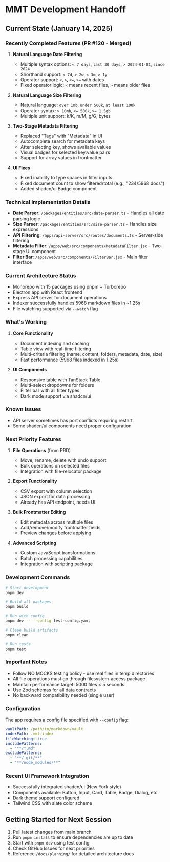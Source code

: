 # MMT Development Handoff

## Current State (January 14, 2025)

### Recently Completed Features (PR #120 - Merged)

1. **Natural Language Date Filtering**
   - Multiple syntax options: `< 7 days`, `last 30 days`, `> 2024-01-01`, `since 2024`
   - Shorthand support: `< 7d`, `> 2w`, `< 3m`, `> 1y`
   - Operator support: `<`, `>`, `<=`, `>=` with dates
   - Fixed operator logic: `<` means recent files, `>` means older files

2. **Natural Language Size Filtering**
   - Natural language: `over 1mb`, `under 500k`, `at least 100k`
   - Operator syntax: `> 10mb`, `<= 500k`, `>= 1.5gb`
   - Multiple unit support: k/K, m/M, g/G, bytes

3. **Two-Stage Metadata Filtering**
   - Replaced "Tags" with "Metadata" in UI
   - Autocomplete search for metadata keys
   - After selecting key, shows available values
   - Visual badges for selected key:value pairs
   - Support for array values in frontmatter

4. **UI Fixes**
   - Fixed inability to type spaces in filter inputs
   - Fixed document count to show filtered/total (e.g., "234/5968 docs")
   - Added shadcn/ui Badge component

### Technical Implementation Details

- **Date Parser**: `/packages/entities/src/date-parser.ts` - Handles all date parsing logic
- **Size Parser**: `/packages/entities/src/size-parser.ts` - Handles size expressions
- **API Filtering**: `/apps/api-server/src/routes/documents.ts` - Server-side filtering
- **Metadata Filter**: `/apps/web/src/components/MetadataFilter.jsx` - Two-stage UI component
- **Filter Bar**: `/apps/web/src/components/FilterBar.jsx` - Main filter interface

### Current Architecture Status

- Monorepo with 15 packages using pnpm + Turborepo
- Electron app with React frontend
- Express API server for document operations
- Indexer successfully handles 5968 markdown files in ~1.25s
- File watching supported via `--watch` flag

### What's Working

1. **Core Functionality**
   - Document indexing and caching
   - Table view with real-time filtering
   - Multi-criteria filtering (name, content, folders, metadata, date, size)
   - Fast performance (5968 files indexed in 1.25s)

2. **UI Components**
   - Responsive table with TanStack Table
   - Multi-select dropdowns for folders
   - Filter bar with all filter types
   - Dark mode support via shadcn/ui

### Known Issues

- API server sometimes has port conflicts requiring restart
- Some shadcn/ui components need proper configuration

### Next Priority Features

1. **File Operations** (from PRD)
   - Move, rename, delete with undo support
   - Bulk operations on selected files
   - Integration with file-relocator package

2. **Export Functionality**
   - CSV export with column selection
   - JSON export for data processing
   - Already has API endpoint, needs UI

3. **Bulk Frontmatter Editing**
   - Edit metadata across multiple files
   - Add/remove/modify frontmatter fields
   - Preview changes before applying

4. **Advanced Scripting**
   - Custom JavaScript transformations
   - Batch processing capabilities
   - Integration with scripting package

### Development Commands

```bash
# Start development
pnpm dev

# Build all packages
pnpm build

# Run with config
pnpm dev -- --config test-config.yaml

# Clean build artifacts
pnpm clean

# Run tests
pnpm test
```

### Important Notes

- Follow NO MOCKS testing policy - use real files in temp directories
- All file operations must go through filesystem-access package
- Maintain performance target: 5000 files < 5 seconds
- Use Zod schemas for all data contracts
- No backward compatibility needed (single user)

### Configuration

The app requires a config file specified with `--config` flag:

```yaml
vaultPath: /path/to/markdown/vault
indexPath: .mmt-index
fileWatching: true
includePatterns:
  - "**/*.md"
excludePatterns:
  - "**/.git/**"
  - "**/node_modules/**"
```

### Recent UI Framework Integration

- Successfully integrated shadcn/ui (New York style)
- Components available: Button, Input, Card, Table, Badge, Dialog, etc.
- Dark theme support configured
- Tailwind CSS with slate color scheme

## Getting Started for Next Session

1. Pull latest changes from main branch
2. Run `pnpm install` to ensure dependencies are up to date
3. Start with `pnpm dev` using test config
4. Check GitHub Issues for next priorities
5. Reference `/docs/planning/` for detailed architecture docs